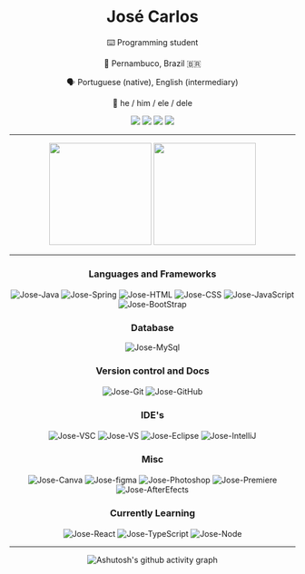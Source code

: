 <h1 align=center>José Carlos</h1>

<div align=center>

:keyboard: Programming student

:round_pushpin: Pernambuco, Brazil :brazil:

:speaking_head: Portuguese (native), English (intermediary)

:man: he / him / ele / dele
  
<p align=center>
    <div style="display: inline_block"> 
  <a href="https://www.instagram.com/josecarlos_12/" target="_blank"><img src="https://img.shields.io/badge/-Instagram-%23E4405F?style=for-the-badge&logo=instagram&logoColor=white" target="_blank"></a>
 	<a href="https://www.twitch.tv/beater27032001" target="_blank"><img src="https://img.shields.io/badge/Twitch-9146FF?style=for-the-badge&logo=twitch&logoColor=white" target="_blank"></a>
  <a href = "mailto:josecarlospaivasantos2001@gmail.com"><img src="https://img.shields.io/badge/Gmail-D14836?style=for-the-badge&logo=gmail&logoColor=white" target="_blank"></a>
  <a href="https://www.linkedin.com/in/josé-paiva-977603205/" target="_blank"><img src="https://img.shields.io/badge/-LinkedIn-%230077B5?style=for-the-badge&logo=linkedin&logoColor=white" target="_blank"></a> 
  </p>
</div>

---

<div style="inline_block" align="center">
  <img height="180em" src="https://github-readme-streak-stats.herokuapp.com?user=beater27032001&theme=radical"/>
  <img height="180em" src="https://github-readme-stats.vercel.app/api/top-langs/?username=beater27032001&layout=compact&langs_count=7&theme=radical"/>
</div>

---
 
<h3 align=center>Languages and Frameworks</h3>
<div style="display: inline_block">
  <img align="center" alt="Jose-Java" src="https://img.shields.io/badge/Java-ED8B00?style=for-the-badge&logo=openjdk&logoColor=white"/>
  <img align="center" alt="Jose-Spring" src="https://img.shields.io/badge/Spring-6DB33F?style=for-the-badge&logo=spring&logoColor=white"/>
  <img align="center" alt="Jose-HTML" src="https://img.shields.io/badge/HTML5-E34F26?style=for-the-badge&logo=html5&logoColor=white"/>
  <img align="center" alt="Jose-CSS" src="https://img.shields.io/badge/CSS3-1572B6?style=for-the-badge&logo=css3&logoColor=white"/>
  <img align="center" alt="Jose-JavaScript" src="https://img.shields.io/badge/JavaScript-323330?style=for-the-badge&logo=javascript&logoColor=F7DF1E"/>
  <img align="center" alt="Jose-BootStrap" src="https://img.shields.io/badge/Bootstrap-563D7C?style=for-the-badge&logo=bootstrap&logoColor=white"/>
</div>
 
<h3 align=center>Database</h3>
<div style="display: inline_block">
  <img align="center" alt="Jose-MySql" src="https://img.shields.io/badge/MySQL-005C84?style=for-the-badge&logo=mysql&logoColor=white"/>
</div> 

<h3 align=center>Version control and Docs</h3>
<div style="display: inline_block">
  <img align="center" alt="Jose-Git" src="https://img.shields.io/badge/GIT-E44C30?style=for-the-badge&logo=git&logoColor=white" />
  <img align="center" alt="Jose-GitHub" src="https://img.shields.io/badge/GitHub-100000?style=for-the-badge&logo=github&logoColor=white" />
</div>  
 
<h3 align=center>IDE's</h3>
<div style="display: inline_block">
  <img align="center" alt="Jose-VSC" src="https://img.shields.io/badge/Visual_Studio_Code-0078D4?style=for-the-badge&logo=visual%20studio%20code&logoColor=white" />
  <img align="center" alt="Jose-VS" src="https://img.shields.io/badge/Visual_Studio-5C2D91?style=for-the-badge&logo=visual%20studio&logoColor=white" />
  <img align="center" alt="Jose-Eclipse" src="https://img.shields.io/badge/Eclipse-2C2255?style=for-the-badge&logo=eclipse&logoColor=white" />
  <img align="center" alt="Jose-IntelliJ" src="https://img.shields.io/badge/IntelliJ_IDEA-000000.svg?style=for-the-badge&logo=intellij-idea&logoColor=white" />
</div>  
  
<h3 align=center>Misc</h3>
<div style="display: inline_block">
  <img align="center" alt="Jose-Canva" src="https://img.shields.io/badge/Canva-%2300C4CC.svg?&style=for-the-badge&logo=Canva&logoColor=white" />
  <img align="center" alt="Jose-figma" src="https://img.shields.io/badge/Figma-F24E1E?style=for-the-badge&logo=figma&logoColor=white" />
  <img align="center" alt="Jose-Photoshop" src="https://img.shields.io/badge/Adobe%20Photoshop-31A8FF?style=for-the-badge&logo=Adobe%20Photoshop&logoColor=black" />
  <img align="center" alt="Jose-Premiere" src="https://img.shields.io/badge/Adobe%20Premiere%20Pro-9999FF?style=for-the-badge&logo=Adobe%20Premiere%20Pro&logoColor=white" />
  <img align="center" alt="Jose-AfterEfects" src="https://img.shields.io/badge/Adobe%20after%20affects-CF96FD?style=for-the-badge&logo=Adobe%20after%20effects&logoColor=393665" />
</div>

<h3 align=center>Currently Learning</h3>
<div style="display: inline_block">
    <img align="center" alt="Jose-React" src="https://img.shields.io/badge/React-20232A?style=for-the-badge&logo=react&logoColor=61DAFB" />
    <img align="center" alt="Jose-TypeScript" src="https://img.shields.io/badge/TypeScript-007ACC?style=for-the-badge&logo=typescript&logoColor=white" />
    <img align="center" alt="Jose-Node" src="https://img.shields.io/badge/Node.js-43853D?style=for-the-badge&logo=node.js&logoColor=white" />
</div> 

---

<div>

![Ashutosh's github activity graph](https://ssr-contributions-svg.vercel.app/_/beater27032001?chart=3dbar&gap=0.6&scale=2&flatten=2&animation=mess&animation_duration=6&animation_loop=true&animation_delay=3.0&animation_amplitude=20&animation_frequency=0.5&animation_wave_center=10_0&format=svg&weeks=30&theme=purple&dark_size=large&dark=true)   

</div>

